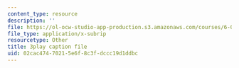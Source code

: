 ```yaml
---
content_type: resource
description: ''
file: https://ol-ocw-studio-app-production.s3.amazonaws.com/courses/6-046j-design-and-analysis-of-algorithms-spring-2015/02cac47470215e6f8c3fdccc19d1ddbc_KqqOXndnvic.vtt
file_type: application/x-subrip
resourcetype: Other
title: 3play caption file
uid: 02cac474-7021-5e6f-8c3f-dccc19d1ddbc
---
```

